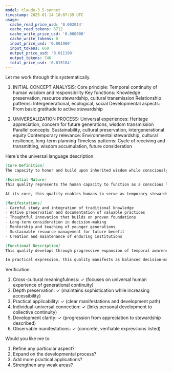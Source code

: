 ```yaml
---
model: claude-3.5-sonnet
timestamp: 2025-01-14 18:07:39 UTC
usage:
  cache_read_price_usd: '0.002014'
  cache_read_tokens: 6712
  cache_write_price_usd: '0.000000'
  cache_write_tokens: 0
  input_price_usd: '0.001980'
  input_tokens: 660
  output_price_usd: '0.011190'
  output_tokens: 746
  total_price_usd: '0.015184'
---
```


Let me work through this systematically.

1. INITIAL CONCEPT ANALYSIS:
Core principle: Temporal continuity of human wisdom and responsibility
Key functions: Knowledge preservation, resource stewardship, cultural transmission
Relationship patterns: Intergenerational, ecological, social
Developmental aspects: From basic gratitude to active stewardship

2. UNIVERSALIZATION PROCESS:
Universal experiences: Heritage appreciation, concern for future generations, wisdom transmission
Parallel concepts: Sustainability, cultural preservation, intergenerational equity
Contemporary relevance: Environmental stewardship, cultural resilience, long-term planning
Timeless patterns: Cycle of receiving and transmitting, wisdom accumulation, future consideration

Here's the universal language description:

```markdown
[Core Definition]
The capacity to honor and build upon inherited wisdom while consciously shaping conditions for future flourishing, maintaining the continuous thread of human knowledge and stewardship across generations. This quality bridges past insights with future possibilities, ensuring responsible transmission of both tangible and intangible heritage.

[Essential Nature]
This quality represents the human capacity to function as a conscious link in the chain of generational continuity. It combines deep gratitude for inherited wisdom with active responsibility for future wellbeing, manifesting as both preservation and innovation. Operating beyond individual timeframes, it requires holding simultaneous awareness of past teachings, present actions, and future implications.

At its core, this quality enables humans to serve as temporary stewards of enduring resources - whether knowledge, culture, or natural heritage. It transforms inherited wisdom from static preservation into dynamic adaptation while maintaining essential principles and values.

[Manifestations]
- Careful study and integration of traditional knowledge
- Active preservation and documentation of valuable practices
- Thoughtful innovation that builds on proven foundations
- Long-term consideration in decision-making
- Mentorship and teaching of younger generations
- Sustainable resource management for future benefit
- Creation and maintenance of enduring institutions

[Functional Description]
This quality develops through progressive expansion of temporal awareness and responsibility. It begins with basic appreciation for inherited knowledge, deepens through active learning and practice, and matures into conscious stewardship. The development process involves increasingly sophisticated understanding of how past wisdom applies to present challenges and future needs, while cultivating the judgment to distinguish between essential principles and contextual expressions.

In practical expression, this quality manifests as balanced decision-making that considers both historical precedent and future impact. It guides the preservation and adaptation of valuable knowledge, the responsible management of resources, and the thoughtful transmission of wisdom to future generations. This creates a living bridge between accumulated human experience and emerging possibilities, ensuring continuous evolution while maintaining essential foundations.
```

Verification:
1. Cross-cultural meaningfulness: ✓ (focuses on universal human experience of generational continuity)
2. Depth preservation: ✓ (maintains sophistication while increasing accessibility)
3. Practical applicability: ✓ (clear manifestations and development path)
4. Individual-universal connection: ✓ (links personal development to collective continuity)
5. Development clarity: ✓ (progression from appreciation to stewardship described)
6. Observable manifestations: ✓ (concrete, verifiable expressions listed)

Would you like me to:
1. Refine any particular aspect?
2. Expand on the developmental process?
3. Add more practical applications?
4. Strengthen any weak areas?